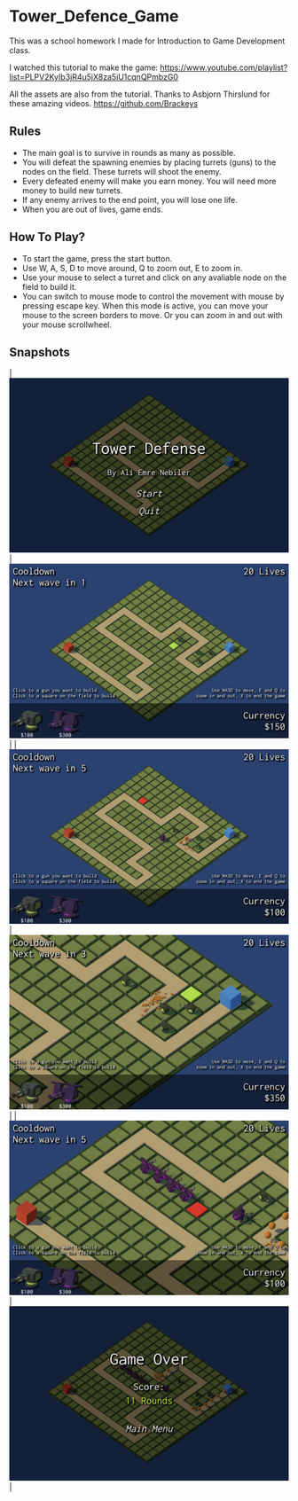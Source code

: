 # Tower_Defence_Game

This was a school homework I made for Introduction to Game Development class.

I watched this tutorial to make the game:
https://www.youtube.com/playlist?list=PLPV2KyIb3jR4u5jX8za5iU1cqnQPmbzG0

All the assets are also from the tutorial. Thanks to Asbjorn Thirslund for these amazing videos.
https://github.com/Brackeys

## Rules

- The main goal is to survive in rounds as many as possible.
- You will defeat the spawning enemies by placing turrets (guns) to the nodes on the field. These turrets will shoot the enemy.
- Every defeated enemy will make you earn money. You will need more money to build new turrets.
- If any enemy arrives to the end point, you will lose one life.
- When you are out of lives, game ends.

## How To Play?

- To start the game, press the start button.
- Use W, A, S, D to move around, Q to zoom out, E to zoom in.
- Use your mouse to select a turret and click on any avaliable node on the field to build it.
- You can switch to mouse mode to control the movement with mouse by pressing escape key. When this mode is active, you can move your mouse to the screen borders to move. Or you can zoom in and out with your mouse scrollwheel.

## Snapshots

| ![AEN Tower Defense Game Image 1](images/AEN-towerdefense-1.png) | ![AEN Tower Defense Game Image 2](images/AEN-towerdefense-2.png) |
| ![AEN Tower Defense Game Image 3](images/AEN-towerdefense-3.png) | ![AEN Tower Defense Game Image 4](images/AEN-towerdefense-4.png) |
| ![AEN Tower Defense Game Image 5](images/AEN-towerdefense-5.png) | ![AEN Tower Defense Game Image 6](images/AEN-towerdefense-6.png) |